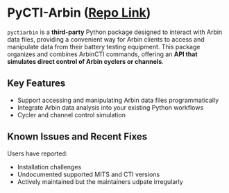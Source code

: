 # PyCTI-Arbin ([Repo Link](https://github.com/BatteryDataAlliance/pyctiarbin/tree/main))
`pyctiarbin` is a **third-party** Python package designed to interact with Arbin data files, 
providing a convenient way for Arbin clients to access and manipulate data from their battery testing equipment. 
This package organizes and combines ArbinCTI commands, offering an **API that simulates direct control of Arbin cyclers or channels**.

## Key Features
- Support accessing and manipulating Arbin data files programmatically
- Integrate Arbin data analysis into your existing Python workflows
- Cycler and channel control simulation

## Known Issues and Recent Fixes
Users have reported:
- Installation challenges
- Undocumented supported MITS and CTI versions
- Actively maintained but the maintainers udpate irregularly
